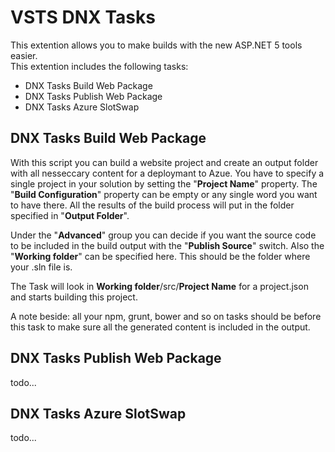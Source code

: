 # VSTS DNX Tasks

This extention allows you to make builds with the new ASP.NET 5 tools easier.  
This extention includes the following tasks:

- DNX Tasks Build Web Package
- DNX Tasks Publish Web Package
- DNX Tasks Azure SlotSwap

## DNX Tasks Build Web Package

With this script you can build a website project and create an output folder with all nesseccary content for a deploymant to Azue.
You have to specify a single project in your solution by setting the "**Project Name**" property.
The "**Build Configuration**" property can be empty or any single word you want to have there.
All the results of the build process will put in the folder specified in "**Output Folder**".

Under the "**Advanced**" group you can decide if you want the source code to be included in the build output with the "**Publish Source**" switch.
Also the "**Working folder**" can be specified here. This should be the folder where your .sln file is.

The Task will look in **Working folder**/src/**Project Name** for a project.json and starts building this project.

A note beside: all your npm, grunt, bower and so on tasks should be before this task to make sure all the generated content is included in the output.

## DNX Tasks Publish Web Package

todo...

## DNX Tasks Azure SlotSwap

todo...
